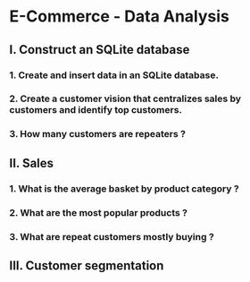 # E-Commerce - Data Analysis

## I. Construct an SQLite database 
### 1. Create and insert data in an SQLite database.
### 2. Create a customer vision that centralizes sales by customers and identify top customers.
### 3. How many customers are repeaters ?

## II. Sales
### 1. What is the average basket by product category ?
### 2. What are the most popular products ?
### 3. What are repeat customers mostly buying ?

## III. Customer segmentation

